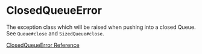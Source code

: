 # ClosedQueueError

The exception class which will be raised when pushing into a closed Queue. 
See `Queue#close` and `SizedQueue#close`.

[ClosedQueueError Reference](https://ruby-doc.org/core-2.6/ClosedQueueError.html)